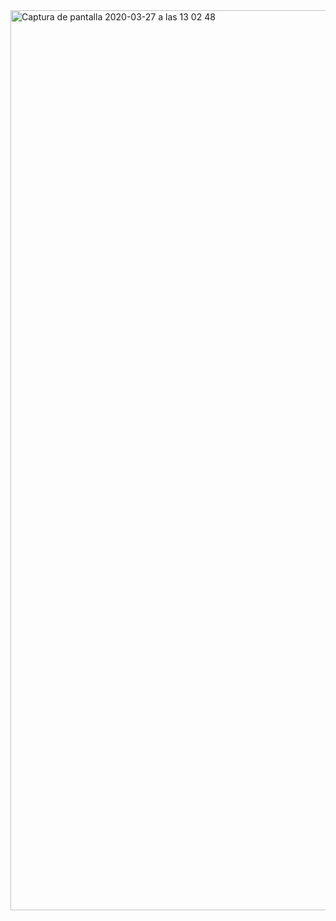
<img width="1440" alt="Captura de pantalla 2020-03-27 a las 13 02 48" src="https://user-images.githubusercontent.com/44972334/77754284-51699500-702b-11ea-82ff-a7e28c3f69ee.png">
